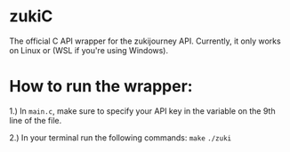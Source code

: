 # zukiC
The official C API wrapper for the zukijourney API. Currently, it only works on Linux or (WSL if you're using Windows).

# How to run the wrapper:
1.) In ``main.c``, make sure to specify your API key in the variable on the 9th line of the file.

2.) In your terminal run the following commands:
``make``
``./zuki``
